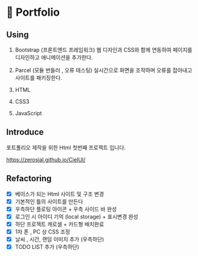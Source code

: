 # 📰 Portfolio

## Using

1. Bootstrap (프론트엔드 프레임워크)
   웹 디자인과 CSS와 함께 연동하여 페이지를 디자인하고 애니메이션을 추가한다.

2. Parcel (모듈 번들러 , 오류 테스팅)
   실시간으로 화면을 조작하며 오류를 잡아내고 사이트를 패키징한다.

3. HTML
4. CSS3
5. JavaScript

## Introduce

포트폴리오 제작을 위한 Html 첫번째 프로젝트 입니다.

https://zerosial.github.io/CielUI/

## Refactoring

- [x] 베이스가 되는 Html 사이트 및 구조 변경
- [x] 기본적인 틀의 사이트를 만든다
- [x] 우측하단 플로팅 아이콘 + 우측 사이드 바 완성
- [x] 로그인 시 아이디 기억 (local storage) + 표시변경 완성
- [x] 하단 프로젝트 캐로셀 + 카드형 배치완료
- [x] 1차 폰 , PC 상 CSS 조정
- [x] 날씨 , 시간, 랜덤 이미지 추가 (우측하단)
- [x] TODO LIST 추가 (우측하단)
